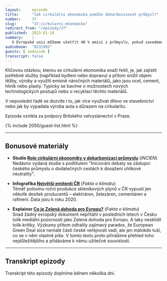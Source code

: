 ```yaml
---
layout:     episode
title:      "Jak cirkulární ekonomika pomůže dekarbonizovat průmysl?"
number:     37
slug:       "37-cirkularni-ekonomika"
redirect_from: "/epizody/37"
published:  2023-01-18
summary:    |
   V Evropské unii můžeme ušetřit 40 % emisí z průmyslu, pokud zavedeme principy cirkulární ekonomiky. S Pavlem Zedníčkem z INCIEN (Institut cirkulární ekonomiky) v této epizodě vysvětlujeme, co to je, v jakých odvětvích a jak konkrétně ji můžeme využít a jak si v této oblasti aktuálně vedeme.
audioboom:  "8231993"
guests: [ zednicek ]
transcript: false
---
```


Klíčovou otázkou, kterou se cirkulární ekonomika snaží řešit, je, jak zajistit potřebné služby (například bydlení nebo dopravu) a přitom snížit objem těžby, výroby a využití emisně náročných materiálů, jako jsou ocel, cement, hliník nebo plasty. Typicky se bavíme o možnostech nových technologických postupů nebo o recyklaci těchto materiálů.

V neposlední řadě se dozvíte i to, jak více využívat dřevo ve stavebnictví nebo jak by vypadala výroba auta s důrazem na cirkularitu.

Epizoda vznikla za podpory Britského velvyslanectví v Praze.

{% include 2050/guest-list.html %}

---

## Bonusové materiály

<div class="bonus-material" markdown="1">

* **Studie [Role cirkulární ekonomiky v dekarbonizaci průmyslu](https://incien.org/wp-content/uploads/2022/10/incien_study_CZ_DIGI.pdf)** (_INCIEN_)  
  Nedávno vydaná studie s podtitulem "Iniciování debaty se zástupci českého průmyslu o dodatečných cestách k dosažení uhlíkové neutrality".

* **Infografika [Největší emitenti ČR](https://github.com/faktaoklimatu/graphics/blob/main/data-visualization/infographics/emissions/czechia/top-emission-producers-in-czechia/cs-nejvetsi-emitenti-cr.pdf)** (_Fakta o klimatu_)  
  Téměř polovinu roční produkce skleníkových plynů v ČR vypustí jen několik desítek producentů – elektráren, železáren, cementáren a rafinerií. Data jsou k roku 2020.

* **Explainer [Co je Zelená dohoda pro Evropu?](https://faktaoklimatu.cz/explainery/zelena-dohoda-pro-evropu)** (_Fakta o klimatu_)  
  Snad žádný evropský dokument nepřitáhl v posledních letech v Česku tolik mediální pozornosti jako Zelená dohoda pro Evropu. A taky nesklidil tolik kritiky. Výzkumy přitom odhalily zajímavý paradox, že European Green Deal sice nemalé části české veřejnosti vadí, ale jen málokdo tuší, co se v něm vlastně píše. V tomto textu proto přinášíme přehled toho nejdůležitějšího a přidáváme k němu užitečné souvislosti.

</div>

---

## Transkript epizody

Transkript této epizody doplníme během několika dní.
